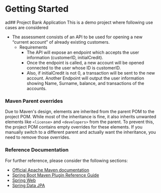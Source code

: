 # Getting Started
ad## Project Bank Application
This is a demo project where following use cases are considered

* The assessment consists of an API to be used for opening a new “current account” of already existing
customers.
  * Requirements
    * The API will expose an endpoint which accepts the user information (customerID,
initialCredit).
    * Once the endpoint is called, a new account will be opened connected to the user whose ID is
customerID.
    * Also, if initialCredit is not 0, a transaction will be sent to the new account.
Another Endpoint will output the user information showing Name, Surname, balance, and
transactions of the accounts.








### Maven Parent overrides

Due to Maven's design, elements are inherited from the parent POM to the project POM.
While most of the inheritance is fine, it also inherits unwanted elements like `<license>` and `<developers>` from the parent.
To prevent this, the project POM contains empty overrides for these elements.
If you manually switch to a different parent and actually want the inheritance, you need to remove those overrides.

### Reference Documentation
For further reference, please consider the following sections:

* [Official Apache Maven documentation](https://maven.apache.org/guides/index.html)
* [Spring Boot Maven Plugin Reference Guide](https://docs.spring.io/spring-boot/3.4.0/maven-plugin)
* [Spring Web](https://docs.spring.io/spring-boot/3.4.0/reference/web/servlet.html)
* [Spring Data JPA](https://docs.spring.io/spring-boot/3.4.0/reference/data/sql.html#data.sql.jpa-and-spring-data)

